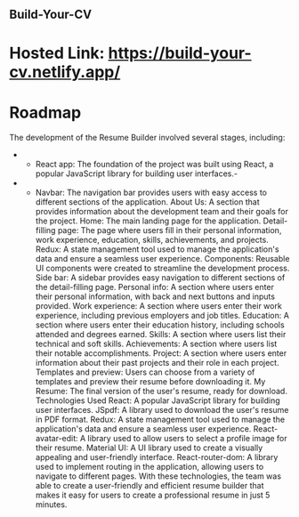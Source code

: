 ## Build-Your-CV
# Hosted Link: https://build-your-cv.netlify.app/

# Roadmap
The development of the Resume Builder involved several stages, including:

* - React app: The foundation of the project was built using React, a popular JavaScript library for building user interfaces.-
* - Navbar: The navigation bar provides users with easy access to different sections of the application.
About Us: A section that provides information about the development team and their goals for the project.
Home: The main landing page for the application.
Detail-filling page: The page where users fill in their personal information, work experience, education, skills, achievements, and projects.
Redux: A state management tool used to manage the application's data and ensure a seamless user experience.
Components: Reusable UI components were created to streamline the development process.
Side bar: A sidebar provides easy navigation to different sections of the detail-filling page.
Personal info: A section where users enter their personal information, with back and next buttons and inputs provided.
Work experience: A section where users enter their work experience, including previous employers and job titles.
Education: A section where users enter their education history, including schools attended and degrees earned.
Skills: A section where users list their technical and soft skills.
Achievements: A section where users list their notable accomplishments.
Project: A section where users enter information about their past projects and their role in each project.
Templates and preview: Users can choose from a variety of templates and preview their resume before downloading it.
My Resume: The final version of the user's resume, ready for download.
Technologies Used
React: A popular JavaScript library for building user interfaces.
JSpdf: A library used to download the user's resume in PDF format.
Redux: A state management tool used to manage the application's data and ensure a seamless user experience.
React-avatar-edit: A library used to allow users to select a profile image for their resume.
Material UI: A UI library used to create a visually appealing and user-friendly interface.
React-router-dom: A library used to implement routing in the application, allowing users to navigate to different pages.
With these technologies, the team was able to create a user-friendly and efficient resume builder that makes it easy for users to create a professional resume in just 5 minutes.
